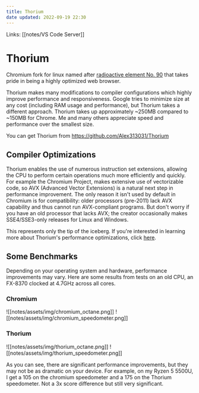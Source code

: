 ```yaml
---
title: Thorium
date updated: 2022-09-19 22:30
---
```


Links: [[notes/VS Code Server]]

# Thorium

Chromium fork for linux named after [radioactive element No. 90](https://en.wikipedia.org/wiki/Thorium) that takes pride in being a highly optimized web browser.

Thorium makes many modifications to compiler configurations which highly improve performance and responsiveness. Google tries to minimize size at any cost (including RAM usage and performance), but Thorium takes a different approach. Thorium takes up approximately ~250MB compared to ~150MB for Chrome. Me and many others appreciate speed and performance over the smallest size.

You can get Thorium from <https://github.com/Alex313031/Thorium>

## Compiler Optimizations

Thorium enables the use of numerous instruction set extensions, allowing the CPU to perform certain operations much more efficiently and quickly. For example the Chromium Project, makes extensive use of vectorizable code, so AVX (Advanced Vector Extensions) is a natural next step in performance improvement. The only reason it isn't used by default in Chromium is for compatibility: older processors (pre-2011) lack AVX capability and thus cannot run AVX-compliant programs. But don't worry if you have an old processor that lacks AVX; the creator occasionally makes SSE4/SSE3-only releases for Linux and Windows.

This represents only the tip of the iceberg. If you're interested in learning more about Thorium's performance optimizations, click [here](https://thorium.rocks/optimizations).

## Some Benchmarks

Depending on your operating system and hardware, performance improvements may vary. Here are some results from tests on an old CPU, an FX-8370 clocked at 4.7GHz across all cores.

### Chromium

![[notes/assets/img/chromium_octane.png]]
![[notes/assets/img/chromium_speedometer.png]]

### Thorium

![[notes/assets/img/thorium_octane.png]]
![[notes/assets/img/thorium_speedometer.png]]

As you can see, there are significant performance improvements, but they may not be as dramatic on your device. For example, on my Ryzen 5 5500U, I get a 105 on the chromium speedometer and a 175 on the Thorium speedometer. Not a 3x score difference but still very significant.
